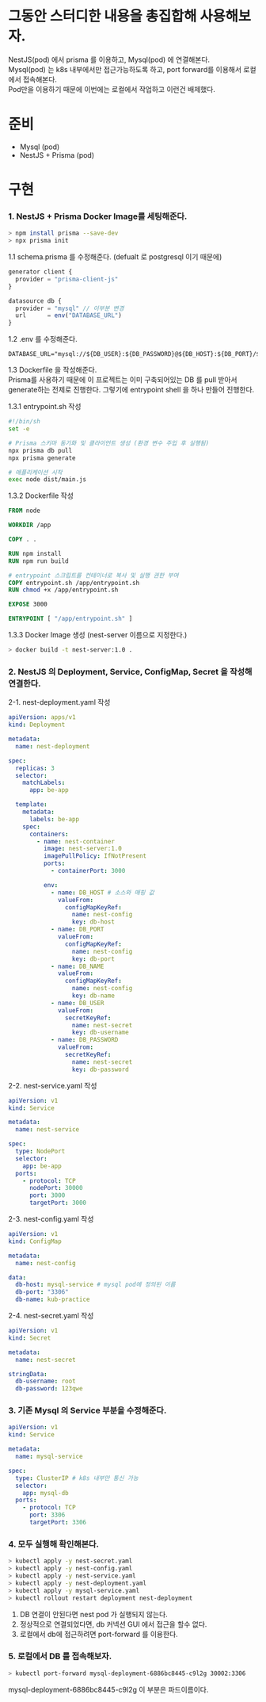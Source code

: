 # 그동안 스터디한 내용을 총집합해 사용해보자.

NestJS(pod) 에서 prisma 를 이용하고, Mysql(pod) 에 연결해본다.  
Mysql(pod) 는 k8s 내부에서만 접근가능하도록 하고, port forward를 이용해서 로컬에서 접속해본다.  
Pod만을 이용하기 때문에 이번에는 로컬에서 작업하고 이런건 배제했다.

# 준비

- Mysql (pod)
- NestJS + Prisma (pod)

# 구현

### 1. NestJS + Prisma Docker Image를 세팅해준다.

```bash
> npm install prisma --save-dev
> npx prisma init
```

1.1 schema.prisma 를 수정해준다. (defualt 로 postgresql 이기 때문에)

```javascript
generator client {
  provider = "prisma-client-js"
}

datasource db {
  provider = "mysql" // 이부분 변경
  url      = env("DATABASE_URL")
}
```

1.2 .env 를 수정해준다.

```text
DATABASE_URL="mysql://${DB_USER}:${DB_PASSWORD}@${DB_HOST}:${DB_PORT}/${DB_NAME}"
```

1.3 Dockerfile 을 작성해준다.  
Prisma를 사용하기 때문에 이 프로젝트는 이미 구축되어있는 DB 를 pull 받아서 generate하는 전제로 진행한다. 그렇기에 entrypoint shell 을 하나 만들어 진행한다.

1.3.1 entrypoint.sh 작성

```bash
#!/bin/sh
set -e

# Prisma 스키마 동기화 및 클라이언트 생성 (환경 변수 주입 후 실행됨)
npx prisma db pull
npx prisma generate

# 애플리케이션 시작
exec node dist/main.js
```

1.3.2 Dockerfile 작성

```dockerfile
FROM node

WORKDIR /app

COPY . .

RUN npm install
RUN npm run build

# entrypoint 스크립트를 컨테이너로 복사 및 실행 권한 부여
COPY entrypoint.sh /app/entrypoint.sh
RUN chmod +x /app/entrypoint.sh

EXPOSE 3000

ENTRYPOINT [ "/app/entrypoint.sh" ]
```

1.3.3 Docker Image 생성 (nest-server 이름으로 지정한다.)

```bash
> docker build -t nest-server:1.0 .
```

### 2. NestJS 의 Deployment, Service, ConfigMap, Secret 을 작성해 연결한다.

2-1. nest-deployment.yaml 작성

```yaml
apiVersion: apps/v1
kind: Deployment

metadata:
  name: nest-deployment

spec:
  replicas: 3
  selector:
    matchLabels:
      app: be-app

  template:
    metadata:
      labels: be-app
    spec:
      containers:
        - name: nest-container
          image: nest-server:1.0
          imagePullPolicy: IfNotPresent
          ports:
            - containerPort: 3000

          env:
            - name: DB_HOST # 소스와 매핑 값
              valueFrom:
                configMapKeyRef:
                  name: nest-config
                  key: db-host
            - name: DB_PORT
              valueFrom:
                configMapKeyRef:
                  name: nest-config
                  key: db-port
            - name: DB_NAME
              valueFrom:
                configMapKeyRef:
                  name: nest-config
                  key: db-name
            - name: DB_USER
              valueFrom:
                secretKeyRef:
                  name: nest-secret
                  key: db-username
            - name: DB_PASSWORD
              valueFrom:
                secretKeyRef:
                  name: nest-secret
                  key: db-password
```

2-2. nest-service.yaml 작성

```yaml
apiVersion: v1
kind: Service

metadata:
  name: nest-service

spec:
  type: NodePort
  selector:
    app: be-app
  ports:
    - protocol: TCP
      nodePort: 30000
      port: 3000
      targetPort: 3000
```

2-3. nest-config.yaml 작성

```yaml
apiVersion: v1
kind: ConfigMap

metadata:
  name: nest-config

data:
  db-host: mysql-service # mysql pod에 정의된 이름
  db-port: "3306"
  db-name: kub-practice
```

2-4. nest-secret.yaml 작성

```yaml
apiVersion: v1
kind: Secret

metadata:
  name: nest-secret

stringData:
  db-username: root
  db-password: 123qwe
```

### 3. 기존 Mysql 의 Service 부분을 수정해준다.

```yaml
apiVersion: v1
kind: Service

metadata:
  name: mysql-service

spec:
  type: ClusterIP # k8s 내부만 통신 가능
  selector:
    app: mysql-db
  ports:
    - protocol: TCP
      port: 3306
      targetPort: 3306
```

### 4. 모두 실행해 확인해본다.

```bash
> kubectl apply -y nest-secret.yaml
> kubectl apply -y nest-config.yaml
> kubectl apply -y nest-service.yaml
> kubectl apply -y nest-deployment.yaml
> kubectl apply -y mysql-service.yaml
> kubectl rollout restart deployment nest-deployment
```

1. DB 연결이 안된다면 nest pod 가 실행되지 않는다.
2. 정상적으로 연결되었다면, db 커넥션 GUI 에서 접근을 할수 없다.
3. 로컬에서 db에 접근하려면 port-forward 를 이용한다.

### 5. 로컬에서 DB 를 접속해보자.

```bash
> kubectl port-forward mysql-deployment-6886bc8445-c9l2g 30002:3306
```

mysql-deployment-6886bc8445-c9l2g 이 부분은 파드이름이다.
